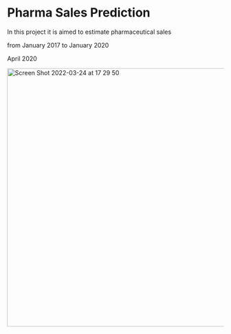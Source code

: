 # Pharma Sales Prediction

In this project it is aimed to estimate pharmaceutical sales 

from January 2017 to January 2020

April 2020

<img width="599" alt="Screen Shot 2022-03-24 at 17 29 50" src="https://user-images.githubusercontent.com/71854717/159938878-cf4db026-7fdf-4ed9-83c4-eda5d1ca6cca.png">

